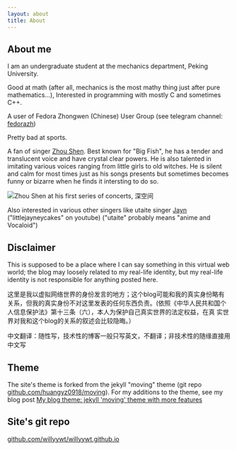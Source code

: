 ```yaml
---
layout: about
title: About
---
```

## About me
I am an undergraduate student at the mechanics department, Peking University. 

Good at math (after all, mechanics is the most mathy thing just after pure mathematics...), Interested in programming with mostly C and sometimes C++. 

A user of Fedora Zhongwen (Chinese) User Group (see telegram channel: [fedorazh](https://t.me/fedorazh))

Pretty bad at sports.

A fan of singer [Zhou Shen](https://en.wikipedia.org/wiki/Zhou_Shen). Best known for "Big Fish", he has a tender and translucent voice and have crystal clear powers. He is also talented in imitating various voices ranging from little girls to old witches. He is silent and calm for most times just as his songs presents but sometimes becomes funny or bizarre when he finds it intersting to do so.

![Zhou Shen at his first series of concerts, 深空间](../../../static/20190709_075450_007.jpg "Zhou Shen at his first series of concerts, 深空间")

Also interested in various other singers like utaite singer [Jayn](https://utaite.fandom.com/wiki/Jayn) ("littlejayneycakes" on youtube) ("utaite" probably means "anime and Vocaloid")

## Disclaimer

This is supposed to be a place where I can say something in this virtual web world; the blog may loosely related to my real-life identity, but my real-life identity is not responsible for anything posted here.

这里是我以虚拟网络世界的身份发言的地方；这个blog可能和我的真实身份略有关系，但我的真实身份不对这里发表的任何东西负责。(依照《中华人民共和国个人信息保护法》第十三条（六），本人为保护自己真实世界的法定权益，在真
实世界对我和这个blog的关系的叙述会比较隐晦。）

中文翻译：随性写，技术性的博客一般只写英文，不翻译；非技术性的随缘直接用中文写

## Theme
The site's theme is forked from the jekyll "moving" theme (git repo [github.com/huangyz0918/moving](https://github.com/huangyz0918/moving/)). For my additions to the theme, see my blog post [My blog theme: jekyll 'moving' theme with more features](theme.html)

## Site's git repo
[github.com/willyywt/willyywt.github.io](https://github.com/willyywt/willyywt.github.io/) 
